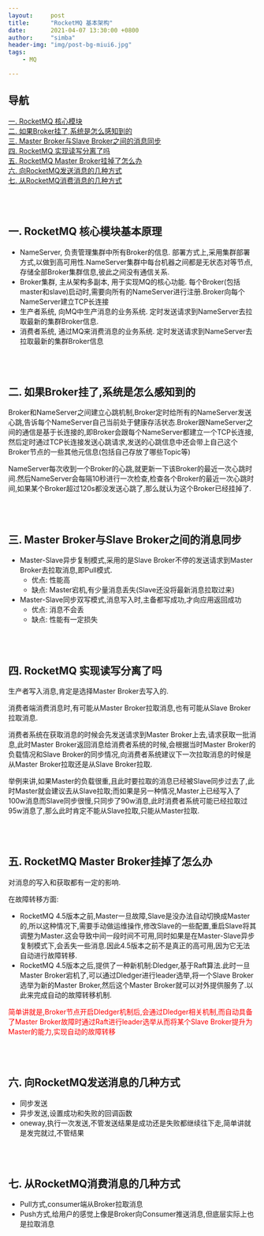 ```yaml
---
layout:     post
title:      "RocketMQ 基本架构"
date:       2021-04-07 13:30:00 +0800
author:     "simba"
header-img: "img/post-bg-miui6.jpg"
tags:
    - MQ

---
```




## 导航
[一. RocketMQ 核心模块](#jump1)
<br>
[二. 如果Broker挂了,系统是怎么感知到的](#jump2)
<br>
[三. Master Broker与Slave Broker之间的消息同步](#jump3)
<br>
[四. RocketMQ 实现读写分离了吗](#jump4)
<br>
[五. RocketMQ Master Broker挂掉了怎么办](#jump5)
<br>
[六. 向RocketMQ发送消息的几种方式](#jump6)
<br>
[七. 从RocketMQ消费消息的几种方式](#jump7)
<br>









<br><br>
## <span id="jump1">一. RocketMQ 核心模块基本原理</span>

* NameServer, 负责管理集群中所有Broker的信息. 部署方式上,采用集群部署方式,以做到高可用性.NameServer集群中每台机器之间都是无状态对等节点,存储全部Broker集群信息,彼此之间没有通信关系.
* Broker集群, 主从架构多副本, 用于实现MQ的核心功能. 每个Broker(包括master和slave)启动时,需要向所有的NameServer进行注册.Broker向每个NameServer建立TCP长连接
* 生产者系统, 向MQ中生产消息的业务系统. 定时发送请求到NameServer去拉取最新的集群Broker信息.
* 消费者系统, 通过MQ来消费消息的业务系统. 定时发送请求到NameServer去拉取最新的集群Broker信息



<br><br>
## <span id="jump2">二. 如果Broker挂了,系统是怎么感知到的</span>

Broker和NameServer之间建立心跳机制,Broker定时给所有的NameServer发送心跳,告诉每个NameServer自己当前处于健康存活状态.Broker跟NameServer之间的通信是基于长连接的,即Broker会跟每个NameServer都建立一个TCP长连接,然后定时通过TCP长连接发送心跳请求,发送的心跳信息中还会带上自己这个Broker节点的一些其他元信息(包括自己存放了哪些Topic等)<br>

NameServer每次收到一个Broker的心跳,就更新一下该Broker的最近一次心跳时间.然后NameServer会每隔10秒进行一次检查,检查各个Broker的最近一次心跳时间,如果某个Broker超过120s都没发送心跳了,那么就认为这个Broker已经挂掉了. <br>



<br><br>
## <span id="jump3">三. Master Broker与Slave Broker之间的消息同步</span>

* Master-Slave异步复制模式,采用的是Slave Broker不停的发送请求到Master Broker去拉取消息,即Pull模式.
	* 优点: 性能高
	* 缺点: Master宕机,有少量消息丢失(Slave还没将最新消息拉取过来)
* Master-Slave同步双写模式,消息写入时,主备都写成功,才向应用返回成功
	* 优点: 消息不会丢
	* 缺点: 性能有一定损失



<br><br>
## <span id="jump4">四. RocketMQ 实现读写分离了吗</span>

生产者写入消息,肯定是选择Master Broker去写入的.<br>

消费者端消费消息时,有可能从Master Broker拉取消息,也有可能从Slave Broker拉取消息.<br>

消费者系统在获取消息的时候会先发送请求到Master Broker上去,请求获取一批消息,此时Master Broker返回消息给消费者系统的时候,会根据当时Master Broker的负载情况和Slave Broker的同步情况,向消费者系统建议下一次拉取消息的时候是从Master Broker拉取还是从Slave Broker拉取.<br>

举例来讲,如果Master的负载很重,且此时要拉取的消息已经被Slave同步过去了,此时Master就会建议去从Slave拉取;而如果是另一种情况,Master上已经写入了100w消息而Slave同步很慢,只同步了90w消息,此时消费者系统可能已经拉取过95w消息了,那么此时肯定不能从Slave拉取,只能从Master拉取.<br>



<br><br>
## <span id="jump5">五. RocketMQ Master Broker挂掉了怎么办</span>

对消息的写入和获取都有一定的影响.<br>

在故障转移方面:
* RocketMQ 4.5版本之前,Master一旦故障,Slave是没办法自动切换成Master的,所以这种情况下,需要手动做运维操作,修改Slave的一些配置,重启Slave将其调整为Master.这会导致中间一段时间不可用,同时如果是在Master-Slave异步复制模式下,会丢失一些消息.因此4.5版本之前不是真正的高可用,因为它无法自动进行故障转移.
* RocketMQ 4.5版本之后,提供了一种新机制:Dledger,基于Raft算法.此时一旦Master Broker宕机了,可以通过Dledger进行leader选举,将一个Slave Broker选举为新的Master Broker,然后这个Master Broker就可以对外提供服务了.以此来完成自动的故障转移机制.

<font color="red">简单讲就是,Broker节点开启Dledger机制后,会通过Dledger相关机制,而自动具备了Master Broker故障时通过Raft进行leader选举从而将某个Slave Broker提升为Master的能力,实现自动的故障转移</font><br>



<br><br>
## <span id="jump6">六. 向RocketMQ发送消息的几种方式</span>

* 同步发送
* 异步发送,设置成功和失败的回调函数
* oneway,执行一次发送,不管发送结果是成功还是失败都继续往下走,简单讲就是发完就过,不管结果



<br><br>
## <span id="jump7">七. 从RocketMQ消费消息的几种方式</span>

* Pull方式,consumer端从Broker拉取消息
* Push方式,给用户的感觉上像是Broker向Consumer推送消息,但底层实际上也是拉取消息